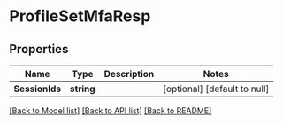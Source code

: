 # ProfileSetMfaResp

## Properties
Name | Type | Description | Notes
------------ | ------------- | ------------- | -------------
**SessionIds** | **string** |  | [optional] [default to null]

[[Back to Model list]](../README.md#documentation-for-models) [[Back to API list]](../README.md#documentation-for-api-endpoints) [[Back to README]](../README.md)


